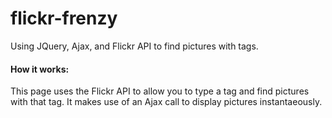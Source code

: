 # flickr-frenzy
Using JQuery, Ajax, and Flickr API to find pictures with tags.

#### How it works:
This page uses the Flickr API to allow you to type a tag and find pictures with that tag. It makes use of an Ajax call to display pictures instantaeously.
